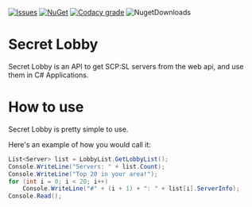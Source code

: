 [![Issues](https://img.shields.io/github/issues/KadeDev/SecretLobby?style=for-the-badge)](https://github.com/KadeDev/SecretLobby/issues) 
[![NuGet](https://img.shields.io/nuget/v/secretlobby-sl?style=for-the-badge)](https://www.nuget.org/packages/secretlobby-sl/)
[![Codacy grade](https://img.shields.io/codacy/grade/f80caf117ba04850a4d611fece0e5330?style=for-the-badge)](https://www.codacy.com/manual/KadeDev/SecretLobby?utm_source=github.com&amp;utm_medium=referral&amp;utm_content=KadeDev/SecretLobby&amp;utm_campaign=Badge_Grade)
![NugetDownloads](https://img.shields.io/nuget/dt/secretlobby-sl)

# Secret Lobby
Secret Lobby is an API to get SCP:SL servers from the web api, and use them in C# Applications.

# How to use
Secret Lobby is pretty simple to use.

Here's an example of how you would call it:
```csharp
List<Server> list = LobbyList.GetLobbyList();
Console.WriteLine("Servers: " + list.Count);
Console.WriteLine("Top 20 in your area!");
for (int i = 0; i < 20; i++)
    Console.WriteLine("#" + (i + 1) + ": " + list[i].ServerInfo);
Console.Read();
```
